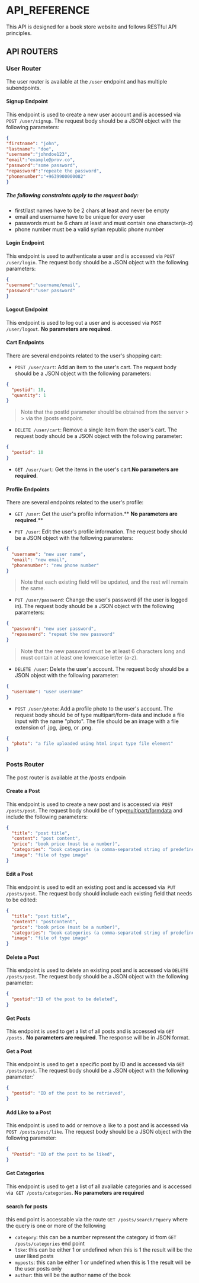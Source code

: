 # API_REFERENCE
This API is designed for a book store website and follows RESTful API principles. 

## API ROUTERS
### User Router 
The user router is available at the `/user` endpoint and has multiple subendpoints. 
#### Signup Endpoint 
This endpoint is used to create a new user account and is accessed via `POST /user/signup`. The request body should be a JSON object with the following parameters: 

```JSON
{
"firstname": "john",
"lastname": "doe",
"username":"johndoe123",
"email":"example@prov.co",
"password":"some password",
"repassword":"repeate the password",
"phonenumber":"+9639900000082"
}
```
##### The following constraints apply to the request body:
- first/last names have to be 2 chars at least and never be empty 
-  email and username have to be unique for every user
- passwords must be 6 chars at least and must contain one character(a-z)
- phone number must be a valid syrian republic phone number 

#### Login Endpoint 
This endpoint is used to authenticate a user and is accessed via `POST /user/login`. The request body should be a JSON object with the following parameters: 

```JSON 
{
"username":"username/email",
"password":"user password"
}
```

#### Logout Endpoint 
This endpoint is used to log out a user and is accessed via `POST /user/logout`. **No parameters are required**.

#### Cart Endpoints
There are several endpoints related to the user's shopping cart:

- `POST /user/cart`: Add an item to the user's cart. The request body should be a JSON object with the following parameters:

```JSON
{
  "postid": 10,
  "quantity": 1
}
```
> Note that the postId parameter should be obtained from the server > > via the /posts endpoint.

- `DELETE /user/cart`: Remove a single item from the user's cart. The request body should be a JSON object with the following parameter:
```JSON
{
  "postid": 10
}
```
- `GET /user/cart`: Get the items in the user's cart.**No parameters are required**.


#### Profile Endpoints
There are several endpoints related to the user's profile:

- `GET /user`: Get the user's profile information.** **No parameters are required**.**

- `PUT /user`: Edit the user's profile information. The request body should be a JSON object with the following parameters:

```JSON
{
  "username": "new user name",
  "email": "new email",
  "phonenumber": "new phone number"
}
```
> Note that each existing field will be updated, and the rest will remain the same.

- `PUT /user/password`: Change the user's password (if the user is logged in). The request body should be a JSON object with the following parameters:

```JSON
{
  "password": "new user password",
  "repassword": "repeat the new password"
}
```
> Note that the new password must be at least 6 characters long and must contain at least one lowercase letter (a-z).

- `DELETE /user`: Delete the user's account. The request body should be a JSON object with the following parameter:

```JSON
{
  "username": "user username"
}
```
- `POST /user/photo`: Add a profile photo to the user's account. The request body should be of type multipart/form-data and include a file input with the name "photo". The file should be an image with a file extension of .jpg, .jpeg, or .png.
```JSON 
{
  "photo": "a file uploaded using html input type file element"
}
```


### Posts Router
The post router is available at the /posts endpoin

#### Create a Post
This endpoint is used to create a new post and is accessed via` POST /posts/post`. The request body should be of type[multipart/formdata](https://refine.dev/blog/how-to-multipart-upload/) and include the following parameters:

```JSON
{
  "title": "post title",
  "content": "post content",
  "price": "book price (must be a number)",
  "categories": "book categories (a comma-separated string of predefined words)",
  "image": "file of type image"
}
```
#### Edit a Post
This endpoint is used to edit an existing post and is accessed via` PUT /posts/post`. The request body should include each existing field that needs to be edited:
```JSON
{
  "title": "post title",
  "content": "postcontent",
  "price": "book price (must be a number)",
  "categories": "book categories (a comma-separated string of predefined words)",
  "image": "file of type image"
}
```

#### Delete a Post
This endpoint is used to delete an existing post and is accessed via `DELETE /posts/post`. The request body should be a JSON object with the following parameter:
```JSON 
{
  "postid":"ID of the post to be deleted",
}
```

#### Get Posts
This endpoint is used to get a list of all posts and is accessed via `GET /posts.` **No parameters are required**. The response will be in JSON format.

#### Get a Post 
This endpoint is used to get a specific post by ID and is accessed via `GET /posts/post`. The request body should be a JSON object with the following parameter:`
```JSON
{
  "postid": "ID of the post to be retrieved",
}
```
#### Add Like to a Post
This endpoint is used to add or remove a like to a post and is accessed via` POST /posts/post/like`. The request body should be a JSON object with the following parameter:

```JSON 
{
  "Postid": "ID of the post to be liked",
}
```

#### Get Categories
This endpoint is used to get a list of all available categories and is accessed via` GET /posts/categories`. **No parameters are required**


#### search for posts
this end point is accessable via the route `GET /posts/search/?query` where the query is one or more  of the following

- `category`: this can be a number represent the category id from `GET /posts/categories` end point
- `like`: this can be either 1 or  undefined when this is 1 the result will be the user liked posts
- `myposts`: this can be either 1 or undefined when this is 1 the result will be the user posts only
- `author`: this will be the author name of the book